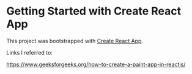 # Getting Started with Create React App

This project was bootstrapped with [Create React App](https://github.com/facebook/create-react-app).

Links I referred to:

https://www.geeksforgeeks.org/how-to-create-a-paint-app-in-reactjs/
